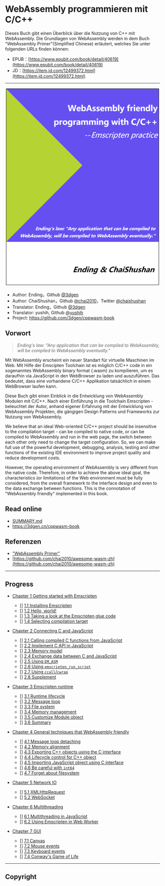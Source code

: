 #  WebAssembly programmieren mit C/C++

Dieses Buch gibt einen Überblick über die Nutzung von C++ mit WebAssembly.
Die Grundlagen von WebAssembly werden in dem Buch "WebAssembly Primer"(Simplified Chinese) 
erläutert, welches Sie unter folgenden URLs finden können:

- EPUB：[https://www.epubit.com/book/detail/40619](https://www.epubit.com/book/detail/40619)
- JD：[https://item.jd.com/12499372.html](https://item.jd.com/12499372.html)

----

![](cover.png)

- Author: Ending，Github [@3dgen](https://github.com/3dgen)
- Author: ChaiShushan，Github [@chai2010](https://github.com/chai2010)，Twitter [@chaishushan](https://twitter.com/chaishushan)
- Translator: Ending，Github [@3dgen](https://github.com/3dgen)
- Translator: yushih, Github [@yushih](https://github.com/yushih)
- Project: https://github.com/3dgen/cppwasm-book

## Vorwort

> *Ending's law: "Any application that can be compiled to WebAssembly, will be compiled to WebAssembly eventually."*

Mit WebAssembly erscheint ein neuer Standart für virtuelle Maschinen im Web. Mit Hilfe der Emscipten Toolchain ist es möglich 
C/C++ code in ein sogenanntes WebAssembly binary format (.wasm) zu kompilieren, um es daraufhin via JavaScript in den
WebBrowser zu laden und auszuführen. Das bedeutet, dass eine vorhandene C/C++ Applikation tatsächlich in einem WebBrowser laufen kann.

Diese Buch gibt einen Einblick in die Entwicklung von WebAssembly Modulen mit C/C++. Nach einer Einführung 
in die Toolchain Emscripten - beleuchtet der Autor, anhand eigener Erfahrung mit der Entwicklung von WebAssembly 
Projekten, die gängigen Design Patterns und Frameworks zur Nutzung von WebAssembly.

We believe that an ideal Web-oriented C/C++ project should be insensitive to the compilation target - can be compiled to native code, or can be compiled to WebAssembly and run in the web page, the switch between each other only need to change the target configuration. So, we can make full use of the powerful development, debugging, analysis, testing and other functions of the existing IDE environment to improve project quality and reduce development costs.

However, the operating environment of WebAssembly is very different from the native code. Therefore, in order to achieve the above ideal goal, the characteristics (or limitations) of the Web environment must be fully considered, from the overall framework to the interface design and even to the data exchange between functions. This is the connotation of "WebAssembly friendly" implemented in this book.

## Read online

- [SUMMARY.md](SUMMARY.md)
- https://3dgen.cn/cppwasm-book

## Referenzen

- ["WebAssembly Primer"](https://www.epubit.com/book/detail/40619)
- [https://github.com/chai2010/awesome-wasm-zh](https://github.com/chai2010/awesome-wasm-zh)

----

## Progress

* [Chapter 1 Getting started with Emscripten](ch1-quick-guide/readme.md)
  * [] [1.1 Installing Emscripten](ch1-quick-guide/ch1-01-install.md)
  * [] [1.2 Hello, world!](ch1-quick-guide/ch1-02-helloworld.md)
  * [] [1.3 Taking a look at the Emscripten glue code](ch1-quick-guide/ch1-03-glue-code.md)
  * [] [1.4 Selecting compilation target](ch1-quick-guide/ch1-04-compile.md)

* [Chapter 2 Connecting C and JavaScript](ch2-c-js/readme.md)
  * [] [2.1 Calling compiled C functions from JavaScript](ch2-c-js/ch2-01-js-call-c.md)
  * [] [2.2 Implement C API in JavaScript](ch2-c-js/ch2-02-implement-c-api-in-js.md)
  * [] [2.3 Memory model](ch2-c-js/ch2-03-mem-model.md)
  * [] [2.4 Exchange data between C and JavaScript](ch2-c-js/ch2-04-data-exchange.md)
  * [] [2.5 Using `EM_ASM`](ch2-c-js/ch2-05-em-asm.md)
  * [] [2.6 Using `emscripten_run_script`](ch2-c-js/ch2-06-run-script.md)
  * [] [2.7 Using `ccall`/`cwrap`](ch2-c-js/ch2-07-ccall-cwrap.md)
  * [] [2.8 Supplement](ch2-c-js/ch2-08-ext.md)

* [Chapter 3 Emscripten runtime](ch3-runtime/readme.md)
  * [] [3.1 Runtime lifecycle](ch3-runtime/ch3-01-main.md)
  * [] [3.2 Message loop](ch3-runtime/ch3-02-message-loop.md)
  * [] [3.3 File system](ch3-runtime/ch3-03-fs.md)
  * [] [3.4 Memory management](ch3-runtime/ch3-04-mem.md)
  * [] [3.5 Customize Module object](ch3-runtime/ch3-05-module.md)
  * [] [3.6 Summary](ch3-runtime/ch3-06-summary.md)

* [Chapter 4 General techniques that WebAssembly friendly](ch4-techniques/readme.md)
  * [] [4.1 Message loop detaching](ch4-techniques/ch4-01-msg-loop-detach.md)
  * [] [4.2 Memory alignment](ch4-techniques/ch4-02-align.md)
  * [] [4.3 Exporting C++ objects using the C interface](ch4-techniques/ch4-03-export-obj.md)
  * [] [4.4 Lifecycle control for C++ object](ch4-techniques/ch4-04-obj-life-cycle.md)
  * [] [4.5 Importing JavaScript object using C interface](ch4-techniques/ch4-05-import-js-obj.md)
  * [] [4.6 Be careful with `int64`](ch4-techniques/ch4-06-int64-issue.md)
  * [] [4.7 Forget about filesystem](ch4-techniques/ch4-07-forget-about-fs.md)

* [Chapter 5 Network IO](ch5-net/readme.md)
  * [] [5.1 XMLHttpRequest](ch5-net/ch5-01-http.md)
  * [] [5.2 WebSocket](ch5-net/ch5-02-websocket.md)
  <!--* [ ] 5.3 fetch-->

* [Chapter 6 Multithreading](ch6-threads/readme.md)
  * [] [6.1 Multithreading in JavaScript](ch6-threads/ch6-01-worker.md)
  * [] [6.2 Using Emscripten in Web Worker](ch6-threads/ch6-02-sample.md)
  <!--* [ ] 6.3 A simple framework for multithreading-->

* [Chapter 7 GUI](ch7-gui/readme.md)
  * [] [7.1 Canvas](ch7-gui/ch7-01-canvas.md)
  * [] [7.2 Mouse events](ch7-gui/ch7-02-mouse.md)
  * [] [7.3 Keyboard events](ch7-gui/ch7-03-keyboard.md)
  * [] [7.4 Conway's Game of Life](ch7-gui/ch7-04-life.md)

<!--* Chapter 8 Project management
  * [ ] 8.1 Using Makefile
  * [ ] 8.2 Using static library-->

----

## Copyright



